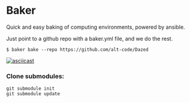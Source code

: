 # Baker

Quick and easy baking of computing environments, powered by ansible.

Just point to a github repo with a baker.yml file, and we do the rest.

```
$ baker bake --repo https://github.com/alt-code/Dazed
```

[![asciicast](https://asciinema.org/a/tc5QYoqkpDUlczVFKe9PQZRY4.png)](https://asciinema.org/a/tc5QYoqkpDUlczVFKe9PQZRY4)


### Clone submodules:
```
git submodule init
git submodule update
```
